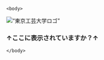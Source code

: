<html>
	<head>
	<title>画像を表示する課題</title>
	</head>

	<body>
<img src=“http://www.t-kougei.ac.jp/img_static/kogeiLogo.png” alt=“東京工芸大学ロゴ” />
<h3>↑ここに表示されていますか？↑</h3>


	</body>
</html>
